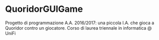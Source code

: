 # QuoridorGUIGame
Progetto di programmazione A.A. 2016/2017: una piccola I.A. che gioca a Quoridor contro un giocatore. Corso di laurea triennale in informatica @ UniFi
